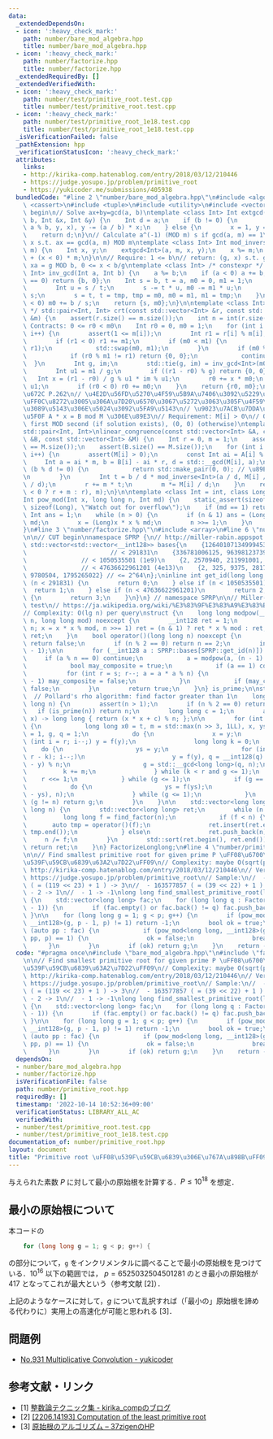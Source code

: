 ```yaml
---
data:
  _extendedDependsOn:
  - icon: ':heavy_check_mark:'
    path: number/bare_mod_algebra.hpp
    title: number/bare_mod_algebra.hpp
  - icon: ':heavy_check_mark:'
    path: number/factorize.hpp
    title: number/factorize.hpp
  _extendedRequiredBy: []
  _extendedVerifiedWith:
  - icon: ':heavy_check_mark:'
    path: number/test/primitive_root.test.cpp
    title: number/test/primitive_root.test.cpp
  - icon: ':heavy_check_mark:'
    path: number/test/primitive_root_1e18.test.cpp
    title: number/test/primitive_root_1e18.test.cpp
  _isVerificationFailed: false
  _pathExtension: hpp
  _verificationStatusIcon: ':heavy_check_mark:'
  attributes:
    links:
    - http://kirika-comp.hatenablog.com/entry/2018/03/12/210446
    - https://judge.yosupo.jp/problem/primitive_root
    - https://yukicoder.me/submissions/405938
  bundledCode: "#line 2 \"number/bare_mod_algebra.hpp\"\n#include <algorithm>\n#include\
    \ <cassert>\n#include <tuple>\n#include <utility>\n#include <vector>\n\n// CUT\
    \ begin\n// Solve ax+by=gcd(a, b)\ntemplate <class Int> Int extgcd(Int a, Int\
    \ b, Int &x, Int &y) {\n    Int d = a;\n    if (b != 0) {\n        d = extgcd(b,\
    \ a % b, y, x), y -= (a / b) * x;\n    } else {\n        x = 1, y = 0;\n    }\n\
    \    return d;\n}\n// Calculate a^(-1) (MOD m) s if gcd(a, m) == 1\n// Calculate\
    \ x s.t. ax == gcd(a, m) MOD m\ntemplate <class Int> Int mod_inverse(Int a, Int\
    \ m) {\n    Int x, y;\n    extgcd<Int>(a, m, x, y);\n    x %= m;\n    return x\
    \ + (x < 0) * m;\n}\n\n// Require: 1 <= b\n// return: (g, x) s.t. g = gcd(a, b),\
    \ xa = g MOD b, 0 <= x < b/g\ntemplate <class Int> /* constexpr */ std::pair<Int,\
    \ Int> inv_gcd(Int a, Int b) {\n    a %= b;\n    if (a < 0) a += b;\n    if (a\
    \ == 0) return {b, 0};\n    Int s = b, t = a, m0 = 0, m1 = 1;\n    while (t) {\n\
    \        Int u = s / t;\n        s -= t * u, m0 -= m1 * u;\n        auto tmp =\
    \ s;\n        s = t, t = tmp, tmp = m0, m0 = m1, m1 = tmp;\n    }\n    if (m0\
    \ < 0) m0 += b / s;\n    return {s, m0};\n}\n\ntemplate <class Int>\n/* constexpr\
    \ */ std::pair<Int, Int> crt(const std::vector<Int> &r, const std::vector<Int>\
    \ &m) {\n    assert(r.size() == m.size());\n    int n = int(r.size());\n    //\
    \ Contracts: 0 <= r0 < m0\n    Int r0 = 0, m0 = 1;\n    for (int i = 0; i < n;\
    \ i++) {\n        assert(1 <= m[i]);\n        Int r1 = r[i] % m[i], m1 = m[i];\n\
    \        if (r1 < 0) r1 += m1;\n        if (m0 < m1) {\n            std::swap(r0,\
    \ r1);\n            std::swap(m0, m1);\n        }\n        if (m0 % m1 == 0) {\n\
    \            if (r0 % m1 != r1) return {0, 0};\n            continue;\n      \
    \  }\n        Int g, im;\n        std::tie(g, im) = inv_gcd<Int>(m0, m1);\n\n\
    \        Int u1 = m1 / g;\n        if ((r1 - r0) % g) return {0, 0};\n\n     \
    \   Int x = (r1 - r0) / g % u1 * im % u1;\n        r0 += x * m0;\n        m0 *=\
    \ u1;\n        if (r0 < 0) r0 += m0;\n    }\n    return {r0, m0};\n}\n\n// \u87FB\
    \u672C P.262\n// \u4E2D\u56FD\u5270\u4F59\u5B9A\u7406\u3092\u5229\u7528\u3057\u3066\
    \uFF0C\u8272\u3005\u306A\u7D20\u6570\u3067\u5272\u3063\u305F\u4F59\u308A\u304B\
    \u3089\u5143\u306E\u5024\u3092\u5FA9\u5143\n// \u9023\u7ACB\u7DDA\u5F62\u5408\u540C\
    \u5F0F A * x = B mod M \u306E\u89E3\n// Requirement: M[i] > 0\n// Output: x =\
    \ first MOD second (if solution exists), (0, 0) (otherwise)\ntemplate <class Int>\n\
    std::pair<Int, Int>\nlinear_congruence(const std::vector<Int> &A, const std::vector<Int>\
    \ &B, const std::vector<Int> &M) {\n    Int r = 0, m = 1;\n    assert(A.size()\
    \ == M.size());\n    assert(B.size() == M.size());\n    for (int i = 0; i < (int)A.size();\
    \ i++) {\n        assert(M[i] > 0);\n        const Int ai = A[i] % M[i];\n   \
    \     Int a = ai * m, b = B[i] - ai * r, d = std::__gcd(M[i], a);\n        if\
    \ (b % d != 0) {\n            return std::make_pair(0, 0); // \u89E3\u306A\u3057\
    \n        }\n        Int t = b / d * mod_inverse<Int>(a / d, M[i] / d) % (M[i]\
    \ / d);\n        r += m * t;\n        m *= M[i] / d;\n    }\n    return std::make_pair((r\
    \ < 0 ? r + m : r), m);\n}\n\ntemplate <class Int = int, class Long = long long>\n\
    Int pow_mod(Int x, long long n, Int md) {\n    static_assert(sizeof(Int) * 2 <=\
    \ sizeof(Long), \"Watch out for overflow\");\n    if (md == 1) return 0;\n   \
    \ Int ans = 1;\n    while (n > 0) {\n        if (n & 1) ans = (Long)ans * x %\
    \ md;\n        x = (Long)x * x % md;\n        n >>= 1;\n    }\n    return ans;\n\
    }\n#line 3 \"number/factorize.hpp\"\n#include <array>\n#line 6 \"number/factorize.hpp\"\
    \n\n// CUT begin\nnamespace SPRP {\n// http://miller-rabin.appspot.com/\nconst\
    \ std::vector<std::vector<__int128>> bases{\n    {126401071349994536},       \
    \                       // < 291831\n    {336781006125, 9639812373923155},   \
    \               // < 1050535501 (1e9)\n    {2, 2570940, 211991001, 3749873356},\
    \               // < 47636622961201 (4e13)\n    {2, 325, 9375, 28178, 450775,\
    \ 9780504, 1795265022} // <= 2^64\n};\ninline int get_id(long long n) {\n    if\
    \ (n < 291831) {\n        return 0;\n    } else if (n < 1050535501) {\n      \
    \  return 1;\n    } else if (n < 47636622961201)\n        return 2;\n    else\
    \ {\n        return 3;\n    }\n}\n} // namespace SPRP\n\n// Miller-Rabin primality\
    \ test\n// https://ja.wikipedia.org/wiki/%E3%83%9F%E3%83%A9%E3%83%BC%E2%80%93%E3%83%A9%E3%83%93%E3%83%B3%E7%B4%A0%E6%95%B0%E5%88%A4%E5%AE%9A%E6%B3%95\n\
    // Complexity: O(lg n) per query\nstruct {\n    long long modpow(__int128 x, __int128\
    \ n, long long mod) noexcept {\n        __int128 ret = 1;\n        for (x %= mod;\
    \ n; x = x * x % mod, n >>= 1) ret = (n & 1) ? ret * x % mod : ret;\n        return\
    \ ret;\n    }\n    bool operator()(long long n) noexcept {\n        if (n < 2)\
    \ return false;\n        if (n % 2 == 0) return n == 2;\n        int s = __builtin_ctzll(n\
    \ - 1);\n\n        for (__int128 a : SPRP::bases[SPRP::get_id(n)]) {\n       \
    \     if (a % n == 0) continue;\n            a = modpow(a, (n - 1) >> s, n);\n\
    \            bool may_composite = true;\n            if (a == 1) continue;\n \
    \           for (int r = s; r--; a = a * a % n) {\n                if (a == n\
    \ - 1) may_composite = false;\n            }\n            if (may_composite) return\
    \ false;\n        }\n        return true;\n    }\n} is_prime;\n\nstruct {\n  \
    \  // Pollard's rho algorithm: find factor greater than 1\n    long long find_factor(long\
    \ long n) {\n        assert(n > 1);\n        if (n % 2 == 0) return 2;\n     \
    \   if (is_prime(n)) return n;\n        long long c = 1;\n        auto f = [&](__int128\
    \ x) -> long long { return (x * x + c) % n; };\n\n        for (int t = 1;; t++)\
    \ {\n            long long x0 = t, m = std::max(n >> 3, 1LL), x, ys, y = x0, r\
    \ = 1, g, q = 1;\n            do {\n                x = y;\n                for\
    \ (int i = r; i--;) y = f(y);\n                long long k = 0;\n            \
    \    do {\n                    ys = y;\n                    for (int i = std::min(m,\
    \ r - k); i--;)\n                        y = f(y), q = __int128(q) * std::abs(x\
    \ - y) % n;\n                    g = std::__gcd<long long>(q, n);\n          \
    \          k += m;\n                } while (k < r and g <= 1);\n            \
    \    r <<= 1;\n            } while (g <= 1);\n            if (g == n) {\n    \
    \            do {\n                    ys = f(ys);\n                    g = std::__gcd(std::abs(x\
    \ - ys), n);\n                } while (g <= 1);\n            }\n            if\
    \ (g != n) return g;\n        }\n    }\n\n    std::vector<long long> operator()(long\
    \ long n) {\n        std::vector<long long> ret;\n        while (n > 1) {\n  \
    \          long long f = find_factor(n);\n            if (f < n) {\n         \
    \       auto tmp = operator()(f);\n                ret.insert(ret.end(), tmp.begin(),\
    \ tmp.end());\n            } else\n                ret.push_back(n);\n       \
    \     n /= f;\n        }\n        std::sort(ret.begin(), ret.end());\n       \
    \ return ret;\n    }\n} FactorizeLonglong;\n#line 4 \"number/primitive_root.hpp\"\
    \n\n// Find smallest primitive root for given prime P \uFF08\u6700\u5C0F\u306E\
    \u539F\u59CB\u6839\u63A2\u7D22\uFF09\n// Complexity: maybe O(sqrt(p))\n// Algorithm:\
    \ http://kirika-comp.hatenablog.com/entry/2018/03/12/210446\n// Verified: https://yukicoder.me/submissions/405938\
    \ https://judge.yosupo.jp/problem/primitive_root\n// Sample:\n//  - 998244353\
    \ ( = (119 << 23) + 1 ) -> 3\n//  - 163577857 ( = (39 << 22) + 1 ) -> 23\n// \
    \ - 2 -> 1\n//  - 1 -> -1\nlong long find_smallest_primitive_root(long long p)\
    \ {\n    std::vector<long long> fac;\n    for (long long q : FactorizeLonglong(p\
    \ - 1)) {\n        if (fac.empty() or fac.back() != q) fac.push_back(q);\n   \
    \ }\n\n    for (long long g = 1; g < p; g++) {\n        if (pow_mod<long long,\
    \ __int128>(g, p - 1, p) != 1) return -1;\n        bool ok = true;\n        for\
    \ (auto pp : fac) {\n            if (pow_mod<long long, __int128>(g, (p - 1) /\
    \ pp, p) == 1) {\n                ok = false;\n                break;\n      \
    \      }\n        }\n        if (ok) return g;\n    }\n    return -1;\n}\n"
  code: "#pragma once\n#include \"bare_mod_algebra.hpp\"\n#include \"factorize.hpp\"\
    \n\n// Find smallest primitive root for given prime P \uFF08\u6700\u5C0F\u306E\
    \u539F\u59CB\u6839\u63A2\u7D22\uFF09\n// Complexity: maybe O(sqrt(p))\n// Algorithm:\
    \ http://kirika-comp.hatenablog.com/entry/2018/03/12/210446\n// Verified: https://yukicoder.me/submissions/405938\
    \ https://judge.yosupo.jp/problem/primitive_root\n// Sample:\n//  - 998244353\
    \ ( = (119 << 23) + 1 ) -> 3\n//  - 163577857 ( = (39 << 22) + 1 ) -> 23\n// \
    \ - 2 -> 1\n//  - 1 -> -1\nlong long find_smallest_primitive_root(long long p)\
    \ {\n    std::vector<long long> fac;\n    for (long long q : FactorizeLonglong(p\
    \ - 1)) {\n        if (fac.empty() or fac.back() != q) fac.push_back(q);\n   \
    \ }\n\n    for (long long g = 1; g < p; g++) {\n        if (pow_mod<long long,\
    \ __int128>(g, p - 1, p) != 1) return -1;\n        bool ok = true;\n        for\
    \ (auto pp : fac) {\n            if (pow_mod<long long, __int128>(g, (p - 1) /\
    \ pp, p) == 1) {\n                ok = false;\n                break;\n      \
    \      }\n        }\n        if (ok) return g;\n    }\n    return -1;\n}\n"
  dependsOn:
  - number/bare_mod_algebra.hpp
  - number/factorize.hpp
  isVerificationFile: false
  path: number/primitive_root.hpp
  requiredBy: []
  timestamp: '2022-10-14 10:52:36+09:00'
  verificationStatus: LIBRARY_ALL_AC
  verifiedWith:
  - number/test/primitive_root.test.cpp
  - number/test/primitive_root_1e18.test.cpp
documentation_of: number/primitive_root.hpp
layout: document
title: "Primitive root \uFF08\u539F\u59CB\u6839\u306E\u767A\u898B\uFF09"
---
```


与えられた素数 $P$ に対して最小の原始根を計算する．$P \le 10^{18}$ を想定．

## 最小の原始根について

本コードの
```cpp
    for (long long g = 1; g < p; g++) {
```
の部分について，`g` をインクリメンタルに調べることで最小の原始根を見つけている．$10^{16}$ 以下の範囲では， $p = 6525032504501281$ のとき最小の原始根が $417$ となってこれが最大という（参考文献 [2]）．

上記のようなケースに対して，$g$ について乱択すれば（「最小の」原始根を諦める代わりに）実用上の高速化が可能と思われる [3]．

## 問題例

- [No.931 Multiplicative Convolution - yukicoder](https://yukicoder.me/problems/no/931)

## 参考文献・リンク

- [1] [整数論テクニック集 - kirika_compのブログ](https://kirika-comp.hatenablog.com/entry/2018/03/12/210446)
- [2] [[2206.14193] Computation of the least primitive root](https://arxiv.org/abs/2206.14193)
- [3] [原始根のアルゴリズム – 37zigenのHP](https://37zigen.com/primitive-root/)

